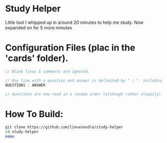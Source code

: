 # Study Helper
Little tool I whipped up in around 20 minutes to help me study. Now expanded on for 5 more minutes
# Configuration Files (plac in the 'cards' folder).
```js
// Blank lines & comments are ignored.

// Any line with a question and answer is delimited by " : ". including the spaces.
QUESTION1 : ANSWER

// Questions are now read in a random order (although rather sloppily).
```
# How To Build:
```sh
git clone https://github.com/linuxnoodle/study-helper
cd study-helper
make
```
